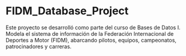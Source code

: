 # FIDM_Database_Project
Este proyecto se desarrolló como parte del curso de Bases de Datos I. Modela el sistema de información de la Federación Internacional de Deportes a Motor (FIDM), abarcando pilotos, equipos, campeonatos, patrocinadores y carreras.

